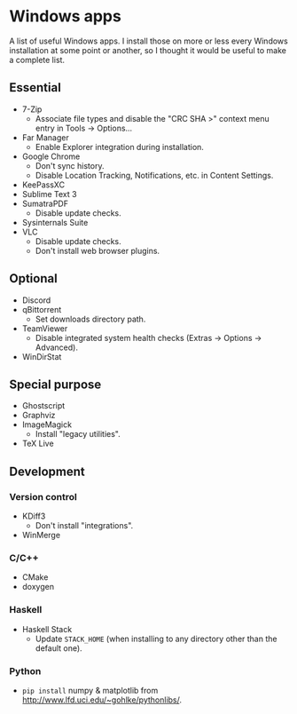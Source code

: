 Windows apps
============

A list of useful Windows apps.
I install those on more or less every Windows installation at some point or
another, so I thought it would be useful to make a complete list.

Essential
---------

* 7-Zip
    * Associate file types and disable the "CRC SHA >" context menu entry in
Tools -> Options...
* Far Manager
    * Enable Explorer integration during installation.
* Google Chrome
    * Don't sync history.
    * Disable Location Tracking, Notifications, etc. in Content Settings.
* KeePassXC
* Sublime Text 3
* SumatraPDF
    * Disable update checks.
* Sysinternals Suite
* VLC
    * Disable update checks.
    * Don't install web browser plugins.

Optional
--------

* Discord
* qBittorrent
    * Set downloads directory path.
* TeamViewer
    * Disable integrated system health checks (Extras -> Options -> Advanced).
* WinDirStat

Special purpose
---------------

* Ghostscript
* Graphviz
* ImageMagick
    * Install "legacy utilities".
* TeX Live

Development
-----------

### Version control

* KDiff3
    * Don't install "integrations".
* WinMerge

### C/C++

* CMake
* doxygen

### Haskell

* Haskell Stack
    * Update `STACK_HOME` (when installing to any directory other than the
default one).

### Python

* `pip install` numpy & matplotlib from
http://www.lfd.uci.edu/~gohlke/pythonlibs/.
